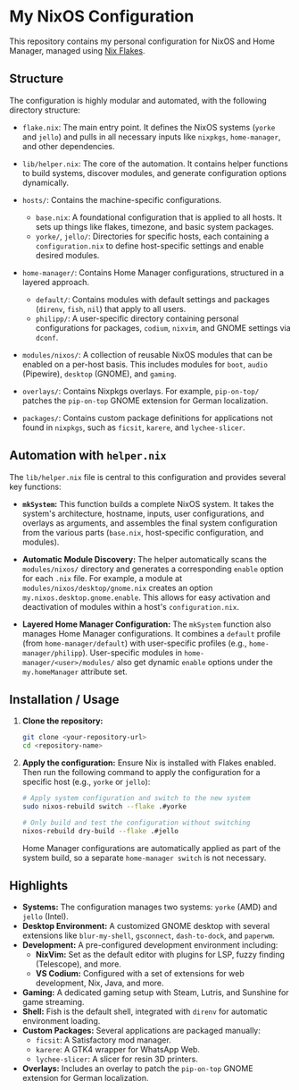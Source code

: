 # My NixOS Configuration

This repository contains my personal configuration for NixOS and Home Manager, managed using [Nix Flakes](https://nixos.wiki/wiki/Flakes).

## Structure

The configuration is highly modular and automated, with the following directory structure:

-   `flake.nix`: The main entry point. It defines the NixOS systems (`yorke` and `jello`) and pulls in all necessary inputs like `nixpkgs`, `home-manager`, and other dependencies.

-   `lib/helper.nix`: The core of the automation. It contains helper functions to build systems, discover modules, and generate configuration options dynamically.

-   `hosts/`: Contains the machine-specific configurations.
    -   `base.nix`: A foundational configuration that is applied to all hosts. It sets up things like flakes, timezone, and basic system packages.
    -   `yorke/`, `jello/`: Directories for specific hosts, each containing a `configuration.nix` to define host-specific settings and enable desired modules.

-   `home-manager/`: Contains Home Manager configurations, structured in a layered approach.
    -   `default/`: Contains modules with default settings and packages (`direnv`, `fish`, `nil`) that apply to all users.
    -   `philipp/`: A user-specific directory containing personal configurations for packages, `codium`, `nixvim`, and GNOME settings via `dconf`.

-   `modules/nixos/`: A collection of reusable NixOS modules that can be enabled on a per-host basis. This includes modules for `boot`, `audio` (Pipewire), `desktop` (GNOME), and `gaming`.

-   `overlays/`: Contains Nixpkgs overlays. For example, `pip-on-top/` patches the `pip-on-top` GNOME extension for German localization.

-   `packages/`: Contains custom package definitions for applications not found in `nixpkgs`, such as `ficsit`, `karere`, and `lychee-slicer`.

## Automation with `helper.nix`

The `lib/helper.nix` file is central to this configuration and provides several key functions:

-   **`mkSystem`:** This function builds a complete NixOS system. It takes the system's architecture, hostname, inputs, user configurations, and overlays as arguments, and assembles the final system configuration from the various parts (`base.nix`, host-specific configuration, and modules).

-   **Automatic Module Discovery:** The helper automatically scans the `modules/nixos/` directory and generates a corresponding `enable` option for each `.nix` file. For example, a module at `modules/nixos/desktop/gnome.nix` creates an option `my.nixos.desktop.gnome.enable`. This allows for easy activation and deactivation of modules within a host's `configuration.nix`.

-   **Layered Home Manager Configuration:** The `mkSystem` function also manages Home Manager configurations. It combines a `default` profile (from `home-manager/default`) with user-specific profiles (e.g., `home-manager/philipp`). User-specific modules in `home-manager/<user>/modules/` also get dynamic `enable` options under the `my.homeManager` attribute set.

## Installation / Usage

1.  **Clone the repository:**
    ```bash
    git clone <your-repository-url>
    cd <repository-name>
    ```

2.  **Apply the configuration:**
    Ensure Nix is installed with Flakes enabled. Then run the following command to apply the configuration for a specific host (e.g., `yorke` or `jello`):

    ```bash
    # Apply system configuration and switch to the new system
    sudo nixos-rebuild switch --flake .#yorke

    # Only build and test the configuration without switching
    nixos-rebuild dry-build --flake .#jello
    ```

    Home Manager configurations are automatically applied as part of the system build, so a separate `home-manager switch` is not necessary.

## Highlights

-   **Systems:** The configuration manages two systems: `yorke` (AMD) and `jello` (Intel).
-   **Desktop Environment:** A customized GNOME desktop with several extensions like `blur-my-shell`, `gsconnect`, `dash-to-dock`, and `paperwm`.
-   **Development:** A pre-configured development environment including:
    -   **NixVim:** Set as the default editor with plugins for LSP, fuzzy finding (Telescope), and more.
    -   **VS Codium:** Configured with a set of extensions for web development, Nix, Java, and more.
-   **Gaming:** A dedicated gaming setup with Steam, Lutris, and Sunshine for game streaming.
-   **Shell:** Fish is the default shell, integrated with `direnv` for automatic environment loading.
-   **Custom Packages:** Several applications are packaged manually:
    -   `ficsit`: A Satisfactory mod manager.
    -   `karere`: A GTK4 wrapper for WhatsApp Web.
    -   `lychee-slicer`: A slicer for resin 3D printers.
-   **Overlays:** Includes an overlay to patch the `pip-on-top` GNOME extension for German localization.
